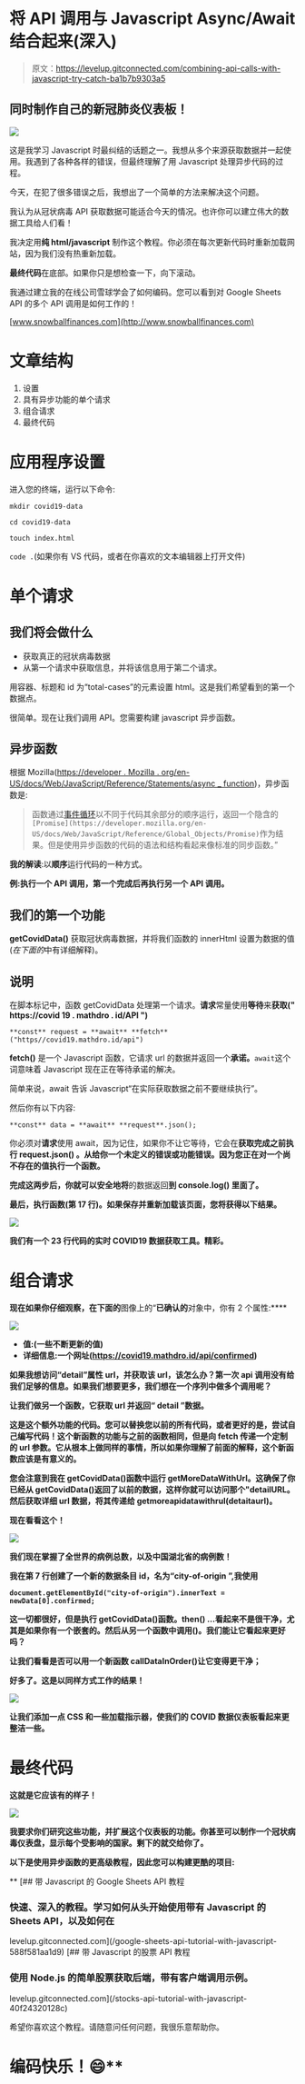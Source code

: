 # 将 API 调用与 Javascript Async/Await 结合起来(深入)

> 原文：<https://levelup.gitconnected.com/combining-api-calls-with-javascript-try-catch-ba1b7b9303a5>

## 同时制作自己的新冠肺炎仪表板！

![](img/f6895ae3df23c1777b903e13f52b0c22.png)

这是我学习 Javascript 时最纠结的话题之一。我想从多个来源获取数据并一起使用。我遇到了各种各样的错误，但最终理解了用 Javascript 处理异步代码的过程。

今天，在犯了很多错误之后，我想出了一个简单的方法来解决这个问题。

我认为从冠状病毒 API 获取数据可能适合今天的情况。也许你可以建立伟大的数据工具给人们看！

我决定用**纯 html/javascript** 制作这个教程。你必须在每次更新代码时重新加载网站，因为我们没有热重新加载。

**最终代码**在底部。如果你只是想检查一下，向下滚动。

我通过建立我的在线公司雪球学会了如何编码。您可以看到对 Google Sheets API 的多个 API 调用是如何工作的！

[www.snowballfinances.com](http://www.snowballfinances.com)

# 文章结构

1.  设置
2.  具有异步功能的单个请求
3.  组合请求
4.  最终代码

# 应用程序设置

进入您的终端，运行以下命令:

`mkdir covid19-data`

`cd covid19-data`

`touch index.html`

`code .`(如果你有 VS 代码，或者在你喜欢的文本编辑器上打开文件)

# **单个请求**

## 我们将会做什么

*   获取真正的冠状病毒数据
*   从第一个请求中获取信息，并将该信息用于第二个请求。

用容器、标题和 id 为“total-cases”的元素设置 html。这是我们希望看到的第一个数据点。

很简单。现在让我们调用 API。您需要构建 javascript 异步函数。

## 异步函数

根据 Mozilla([https://developer . Mozilla . org/en-US/docs/Web/JavaScript/Reference/Statements/async _ function](https://developer.mozilla.org/en-US/docs/Web/JavaScript/Reference/Statements/async_function))，异步函数是:

> 函数通过[事件循环](https://developer.mozilla.org/en-US/docs/Web/JavaScript/EventLoop)以不同于代码其余部分的顺序运行，返回一个隐含的`[Promise](https://developer.mozilla.org/en-US/docs/Web/JavaScript/Reference/Global_Objects/Promise)`作为结果。但是使用异步函数的代码的语法和结构看起来像标准的同步函数。”

**我的解读**:以**顺序**运行代码的一种方式。

**例:执行一个 API 调用，第一个完成后再执行另一个 API 调用。**

## 我们的第一个功能

**getCovidData()** 获取冠状病毒数据，并将我们函数的 innerHtml 设置为数据的值(*在下面的*中有详细解释)。

## 说明

在脚本标记中，函数 getCovidData 处理第一个请求。**请求**常量使用**等待**来**获取(" https://covid 19 . mathdro . id/API ")**

`**const** request = **await** **fetch**("https//covid19.mathdro.id/api")`

**fetch()** 是一个 Javascript 函数，它请求 url 的数据并返回一个**承诺。**`await`这个词意味着 Javascript 现在正在等待承诺的解决。

简单来说，await 告诉 Javascript“在实际获取数据之前不要继续执行”。

然后你有以下内容:

`**const** data = **await** **request**.json();`

你必须对**请求**使用 await，因为记住，如果你不让它等待，它会在****获取完成之前执行 request.json() **。**从**给你一个未定义的错误或功能错误。因为您正在对一个尚不存在的值执行一个函数。******

**完成这两步后，你就可以安全地将**的数据返回**到 **console.log()** 里面了。**

**最后，执行函数(第 17 行)。如果保存并重新加载该页面，您将获得以下结果。**

**![](img/6fe2c4620ed4a2a99e48814ee22cb918.png)**

**我们有一个 23 行代码的实时 COVID19 数据获取工具。**精彩。****

# **组合请求**

**现在如果你仔细观察，在下面的**图像上的“**已确认的**对象中，你有 2 个属性:****

**![](img/994ea02482c57ea76e057cb16cee1614.png)**

*   **值:(一些不断更新的值)**
*   **详细信息:一个网址(https://covid19.mathdro.id/api/confirmed)**

**如果我想访问“detail”属性 url，并获取该 url，该怎么办？第一次 api 调用没有给我们足够的信息。如果我们想要更多，我们想在一个序列中做多个调用呢？**

**让我们做另一个函数，它获取 url 并返回“ **detail** ”数据。**

**这是这个额外功能的代码。您可以替换您以前的所有代码，或者更好的是，尝试自己编写代码！这个新函数的功能与之前的函数相同，但是向 fetch 传递一个定制的 url 参数。它从根本上做同样的事情，所以如果你理解了前面的解释，这个新函数应该是有意义的。**

**您会注意到我在 getCovidData()函数中运行 getMoreDataWithUrl。这确保了你已经从 getCovidData()返回了以前的数据，这样你就可以访问那个"**detail**URL。然后获取详细 url 数据，将其传递给 getmoreapidatawithrul(detaitaurl)。**

**现在看看这个！**

**![](img/0113fac755d23425fcce5f20891630b6.png)**

**我们现在掌握了全世界的病例总数，以及中国湖北省的病例数！**

**我在第 7 行创建了一个新的数据条目 id，名为“city-of-origin ”,我使用**

**`document.getElementById("city-of-origin").innerText = newData[0].confirmed;`**

**这一切都很好，但是执行 getCovidData()函数。then() …看起来不是很干净，尤其是如果你有一个嵌套的。然后从另一个函数中调用()。我们能让它看起来更好吗？**

**让我们看看是否可以用一个新函数 **callDataInOrder()让它变得更干净；****

**好多了。这是以同样方式工作的结果！**

**![](img/02ccd9e5c4579e7cdc27963ed292d29c.png)**

**让我们添加一点 CSS 和一些加载指示器，使我们的 COVID 数据仪表板看起来更整洁一些。**

# **最终代码**

**这就是它应该有的样子！**

**![](img/822dc2164743e4a17ea80bccaddd60c2.png)**

**我要求你们研究这些功能，并扩展这个仪表板的功能。你甚至可以制作一个冠状病毒仪表盘，显示每个受影响的国家。剩下的就交给你了。**

**以下是使用异步函数的更高级教程，因此您可以构建更酷的项目:**

**[](/google-sheets-api-tutorial-with-javascript-588f581aa1d9) [## 带 Javascript 的 Google Sheets API 教程

### 快速、深入的教程。学习如何从头开始使用带有 Javascript 的 Sheets API，以及如何在

levelup.gitconnected.com](/google-sheets-api-tutorial-with-javascript-588f581aa1d9) [](/stocks-api-tutorial-with-javascript-40f24320128c) [## 带 Javascript 的股票 API 教程

### 使用 Node.js 的简单股票获取后端，带有客户端调用示例。

levelup.gitconnected.com](/stocks-api-tutorial-with-javascript-40f24320128c) 

希望你喜欢这个教程。请随意问任何问题，我很乐意帮助你。

# 编码快乐！😄**